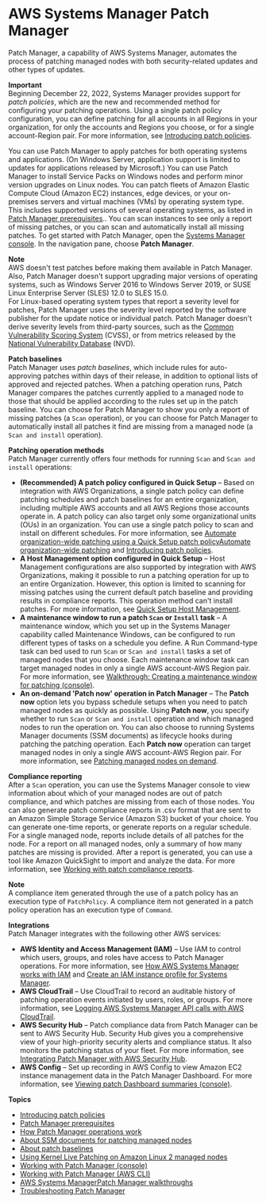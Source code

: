 # AWS Systems Manager Patch Manager<a name="systems-manager-patch"></a>

Patch Manager, a capability of AWS Systems Manager, automates the process of patching managed nodes with both security\-related updates and other types of updates\.

**Important**  
Beginning December 22, 2022, Systems Manager provides support for *patch policies*, which are the new and recommended method for configuring your patching operations\. Using a single patch policy configuration, you can define patching for all accounts in all Regions in your organization, for only the accounts and Regions you choose, or for a single account\-Region pair\. For more information, see [Introducing patch policies](patch-policies-about.md)\.

You can use Patch Manager to apply patches for both operating systems and applications\. \(On Windows Server, application support is limited to updates for applications released by Microsoft\.\) You can use Patch Manager to install Service Packs on Windows nodes and perform minor version upgrades on Linux nodes\. You can patch fleets of Amazon Elastic Compute Cloud \(Amazon EC2\) instances, edge devices, or your on\-premises servers and virtual machines \(VMs\) by operating system type\. This includes supported versions of several operating systems, as listed in [Patch Manager prerequisites](patch-manager-prerequisites.md)\.\. You can scan instances to see only a report of missing patches, or you can scan and automatically install all missing patches\. To get started with Patch Manager, open the [Systems Manager console](https://console.aws.amazon.com/systems-manager/patch-manager)\. In the navigation pane, choose **Patch Manager**\.

**Note**  
AWS doesn't test patches before making them available in Patch Manager\. Also, Patch Manager doesn't support upgrading major versions of operating systems, such as Windows Server 2016 to Windows Server 2019, or SUSE Linux Enterprise Server \(SLES\) 12\.0 to SLES 15\.0\.  
For Linux\-based operating system types that report a severity level for patches, Patch Manager uses the severity level reported by the software publisher for the update notice or individual patch\. Patch Manager doesn't derive severity levels from third\-party sources, such as the [Common Vulnerability Scoring System](https://www.first.org/cvss/) \(CVSS\), or from metrics released by the [National Vulnerability Database](https://nvd.nist.gov/vuln) \(NVD\)\.

**Patch baselines**  
Patch Manager uses *patch baselines*, which include rules for auto\-approving patches within days of their release, in addition to optional lists of approved and rejected patches\. When a patching operation runs, Patch Manager compares the patches currently applied to a managed node to those that should be applied according to the rules set up in the patch baseline\. You can choose for Patch Manager to show you only a report of missing patches \(a `Scan` operation\), or you can choose for Patch Manager to automatically install all patches it find are missing from a managed node \(a `Scan and install` operation\)\.

**Patching operation methods**  
Patch Manager currently offers four methods for running `Scan` and `Scan and install` operations:
+ **\(Recommended\) A patch policy configured in Quick Setup** – Based on integration with AWS Organizations, a single patch policy can define patching schedules and patch baselines for an entire organization, including multiple AWS accounts and all AWS Regions those accounts operate in\. A patch policy can also target only some organizational units \(OUs\) in an organization\. You can use a single patch policy to scan and install on different schedules\. For more information, see [Automate organization\-wide patching using a Quick Setup patch policyAutomate organization\-wide patching](quick-setup-patch-manager.md) and [Introducing patch policies](patch-policies-about.md)\.
+ **A Host Management option configured in Quick Setup** – Host Management configurations are also supported by integration with AWS Organizations, making it possible to run a patching operation for up to an entire Organization\. However, this option is limited to scanning for missing patches using the current default patch baseline and providing results in compliance reports\. This operation method can't install patches\. For more information, see [Quick Setup Host Management](quick-setup-host-management.md)\.
+ **A maintenance window to run a patch `Scan` or `Install` task** – A maintenance window, which you set up in the Systems Manager capability called Maintenance Windows, can be configured to run different types of tasks on a schedule you define\. A Run Command\-type task can bed used to run `Scan` or `Scan and install` tasks a set of managed nodes that you choose\. Each maintenance window task can target managed nodes in only a single AWS account\-AWS Region pair\. For more information, see [Walkthrough: Creating a maintenance window for patching \(console\)](sysman-patch-mw-console.md)\.
+ **An on\-demand 'Patch now' operation in Patch Manager** – The **Patch now** option lets you bypass schedule setups when you need to patch managed nodes as quickly as possible\. Using **Patch now**, you specify whether to run `Scan` or `Scan and install` operation and which managed nodes to run the operation on\. You can also choose to running Systems Manager documents \(SSM documents\) as lifecycle hooks during patching the patching operation\. Each **Patch now** operation can target managed nodes in only a single AWS account\-AWS Region pair\. For more information, see [Patching managed nodes on demand](patch-on-demand.md)\.

**Compliance reporting**  
After a `Scan` operation, you can use the Systems Manager console to view information about which of your managed nodes are out of patch compliance, and which patches are missing from each of those nodes\. You can also generate patch compliance reports in \.csv format that are sent to an Amazon Simple Storage Service \(Amazon S3\) bucket of your choice\. You can generate one\-time reports, or generate reports on a regular schedule\. For a single managed node, reports include details of all patches for the node\. For a report on all managed nodes, only a summary of how many patches are missing is provided\. After a report is generated, you can use a tool like Amazon QuickSight to import and analyze the data\. For more information, see [Working with patch compliance reports](patch-compliance-reports.md)\.

**Note**  
A compliance item generated through the use of a patch policy has an execution type of `PatchPolicy`\. A compliance item not generated in a patch policy operation has an execution type of `Command`\.

**Integrations**  
Patch Manager integrates with the following other AWS services: 
+ **AWS Identity and Access Management \(IAM\)** – Use IAM to control which users, groups, and roles have access to Patch Manager operations\. For more information, see [How AWS Systems Manager works with IAM](security_iam_service-with-iam.md) and [Create an IAM instance profile for Systems Manager](setup-instance-profile.md)\. 
+ **AWS CloudTrail** – Use CloudTrail to record an auditable history of patching operation events initiated by users, roles, or groups\. For more information, see [Logging AWS Systems Manager API calls with AWS CloudTrail](monitoring-cloudtrail-logs.md)\.
+ **AWS Security Hub** – Patch compliance data from Patch Manager can be sent to AWS Security Hub\. Security Hub gives you a comprehensive view of your high\-priority security alerts and compliance status\. It also monitors the patching status of your fleet\. For more information, see [Integrating Patch Manager with AWS Security Hub](patch-manager-security-hub-integration.md)\. 
+ **AWS Config** – Set up recording in AWS Config to view Amazon EC2 instance management data in the Patch Manager Dashboard\. For more information, see [Viewing patch Dashboard summaries \(console\)](view-patch-dashboard-summaries.md)\.

**Topics**
+ [Introducing patch policies](patch-policies-about.md)
+ [Patch Manager prerequisites](patch-manager-prerequisites.md)
+ [How Patch Manager operations work](patch-manager-how-it-works.md)
+ [About SSM documents for patching managed nodes](patch-manager-ssm-documents.md)
+ [About patch baselines](about-patch-baselines.md)
+ [Using Kernel Live Patching on Amazon Linux 2 managed nodes](kernel-live-patching.md)
+ [Working with Patch Manager \(console\)](sysman-patch-working.md)
+ [Working with Patch Manager \(AWS CLI\)](patch-manager-cli-commands.md)
+ [AWS Systems ManagerPatch Manager walkthroughs](patch-walkthroughs.md)
+ [Troubleshooting Patch Manager](patch-manager-troubleshooting.md)